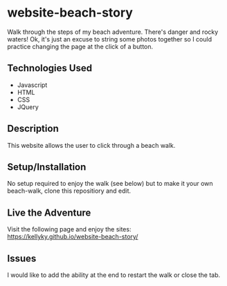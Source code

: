 # website-beach-story
Walk through the steps of my beach adventure. There's danger and rocky waters! Ok, it's just an excuse to string some photos together so I could practice changing the page at the click of a button.

## Technologies Used
* Javascript
* HTML
* CSS
* JQuery

## Description
This website allows the user to click through a beach walk. 

## Setup/Installation
No setup required to enjoy the walk (see below) but to make it your own beach-walk, clone this repositiory and edit. 

## Live the Adventure
Visit the following page and enjoy the sites: https://kellyky.github.io/website-beach-story/

## Issues
I would like to add the ability at the end to restart the walk or close the tab. 


